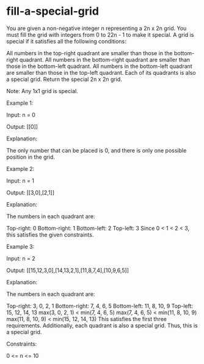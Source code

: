 # fill-a-special-grid 

You are given a non-negative integer n representing a 2n x 2n grid. You must fill the grid with integers from 0 to 22n - 1 to make it special. A grid is special if it satisfies all the following conditions:

All numbers in the top-right quadrant are smaller than those in the bottom-right quadrant.
All numbers in the bottom-right quadrant are smaller than those in the bottom-left quadrant.
All numbers in the bottom-left quadrant are smaller than those in the top-left quadrant.
Each of its quadrants is also a special grid.
Return the special 2n x 2n grid.

Note: Any 1x1 grid is special.

 

Example 1:

Input: n = 0

Output: [[0]]

Explanation:

The only number that can be placed is 0, and there is only one possible position in the grid.

Example 2:

Input: n = 1

Output: [[3,0],[2,1]]

Explanation:

The numbers in each quadrant are:

Top-right: 0
Bottom-right: 1
Bottom-left: 2
Top-left: 3
Since 0 < 1 < 2 < 3, this satisfies the given constraints.

Example 3:

Input: n = 2

Output: [[15,12,3,0],[14,13,2,1],[11,8,7,4],[10,9,6,5]]

Explanation:



The numbers in each quadrant are:

Top-right: 3, 0, 2, 1
Bottom-right: 7, 4, 6, 5
Bottom-left: 11, 8, 10, 9
Top-left: 15, 12, 14, 13
max(3, 0, 2, 1) < min(7, 4, 6, 5)
max(7, 4, 6, 5) < min(11, 8, 10, 9)
max(11, 8, 10, 9) < min(15, 12, 14, 13)
This satisfies the first three requirements. Additionally, each quadrant is also a special grid. Thus, this is a special grid.

 

Constraints:

0 <= n <= 10

